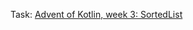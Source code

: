 Task: [Advent of Kotlin, week 3: SortedList](https://blog.kotlin-academy.com/advent-of-kotlin-week-3-sortedlist-2ff49c250aad)
